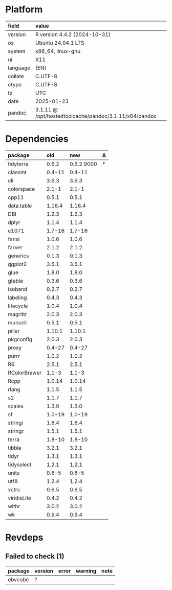 # Platform

|field    |value                                                  |
|:--------|:------------------------------------------------------|
|version  |R version 4.4.2 (2024-10-31)                           |
|os       |Ubuntu 24.04.1 LTS                                     |
|system   |x86_64, linux-gnu                                      |
|ui       |X11                                                    |
|language |(EN)                                                   |
|collate  |C.UTF-8                                                |
|ctype    |C.UTF-8                                                |
|tz       |UTC                                                    |
|date     |2025-01-23                                             |
|pandoc   |3.1.11 @ /opt/hostedtoolcache/pandoc/3.1.11/x64/pandoc |

# Dependencies

|package      |old    |new        |Δ  |
|:------------|:------|:----------|:--|
|tidyterra    |0.6.2  |0.6.2.9000 |*  |
|classInt     |0.4-11 |0.4-11     |   |
|cli          |3.6.3  |3.6.3      |   |
|colorspace   |2.1-1  |2.1-1      |   |
|cpp11        |0.5.1  |0.5.1      |   |
|data.table   |1.16.4 |1.16.4     |   |
|DBI          |1.2.3  |1.2.3      |   |
|dplyr        |1.1.4  |1.1.4      |   |
|e1071        |1.7-16 |1.7-16     |   |
|fansi        |1.0.6  |1.0.6      |   |
|farver       |2.1.2  |2.1.2      |   |
|generics     |0.1.3  |0.1.3      |   |
|ggplot2      |3.5.1  |3.5.1      |   |
|glue         |1.8.0  |1.8.0      |   |
|gtable       |0.3.6  |0.3.6      |   |
|isoband      |0.2.7  |0.2.7      |   |
|labeling     |0.4.3  |0.4.3      |   |
|lifecycle    |1.0.4  |1.0.4      |   |
|magrittr     |2.0.3  |2.0.3      |   |
|munsell      |0.5.1  |0.5.1      |   |
|pillar       |1.10.1 |1.10.1     |   |
|pkgconfig    |2.0.3  |2.0.3      |   |
|proxy        |0.4-27 |0.4-27     |   |
|purrr        |1.0.2  |1.0.2      |   |
|R6           |2.5.1  |2.5.1      |   |
|RColorBrewer |1.1-3  |1.1-3      |   |
|Rcpp         |1.0.14 |1.0.14     |   |
|rlang        |1.1.5  |1.1.5      |   |
|s2           |1.1.7  |1.1.7      |   |
|scales       |1.3.0  |1.3.0      |   |
|sf           |1.0-19 |1.0-19     |   |
|stringi      |1.8.4  |1.8.4      |   |
|stringr      |1.5.1  |1.5.1      |   |
|terra        |1.8-10 |1.8-10     |   |
|tibble       |3.2.1  |3.2.1      |   |
|tidyr        |1.3.1  |1.3.1      |   |
|tidyselect   |1.2.1  |1.2.1      |   |
|units        |0.8-5  |0.8-5      |   |
|utf8         |1.2.4  |1.2.4      |   |
|vctrs        |0.6.5  |0.6.5      |   |
|viridisLite  |0.4.2  |0.4.2      |   |
|withr        |3.0.2  |3.0.2      |   |
|wk           |0.9.4  |0.9.4      |   |

# Revdeps

## Failed to check (1)

|package |version |error |warning |note |
|:-------|:-------|:-----|:-------|:----|
|ebvcube |?       |      |        |     |


